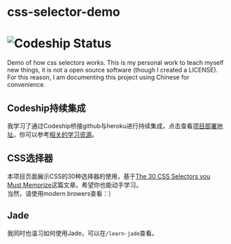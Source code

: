 css-selector-demo  
=================
![Codeship Status](https://www.codeship.io/projects/e6193ad0-7446-0131-e950-360014433773/status)
=================

Demo of how css selectors works. This is my personal work to teach myself new things, it is not a open source software (though I created a LICENSE). For this reason, I am documenting this project using Chinese for convenience.  

## Codeship持续集成
我学习了通过Codeship桥接github与heroku进行持续集成，点击查看[项目部署地址](http://css-selector-demo-app.herokuapp.com/)。你可以参考[相关的学习资源](http://weibo.com/1789785977/Aw4iO6GML?mod=weibotime)。  

## CSS选择器
本项目页面展示CSS的30种选择器的使用，基于[The 30 CSS Selectors you Must Memorize](http://code.tutsplus.com/tutorials/the-30-css-selectors-you-must-memorize--net-16048)这篇文章。希望你也能动手学习。  
当然，请使用modern browers查看：）  

## Jade
我同时也温习如何使用Jade，可以在`/learn-jade`查看。

